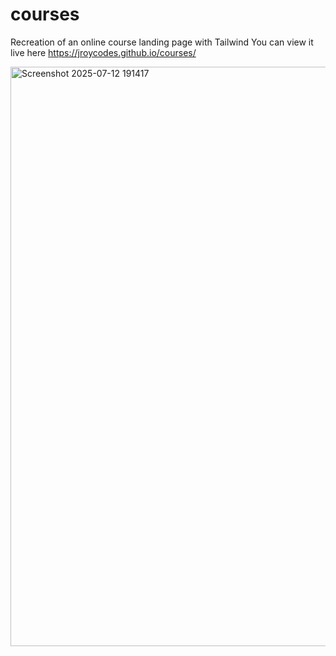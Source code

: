 # courses
Recreation of an online course landing page with Tailwind 
You can view it live here 
https://jroycodes.github.io/courses/

<img width="1897" height="927" alt="Screenshot 2025-07-12 191417" src="https://github.com/user-attachments/assets/9ca1452e-fb38-46ad-852e-501e0a10eb97" />
